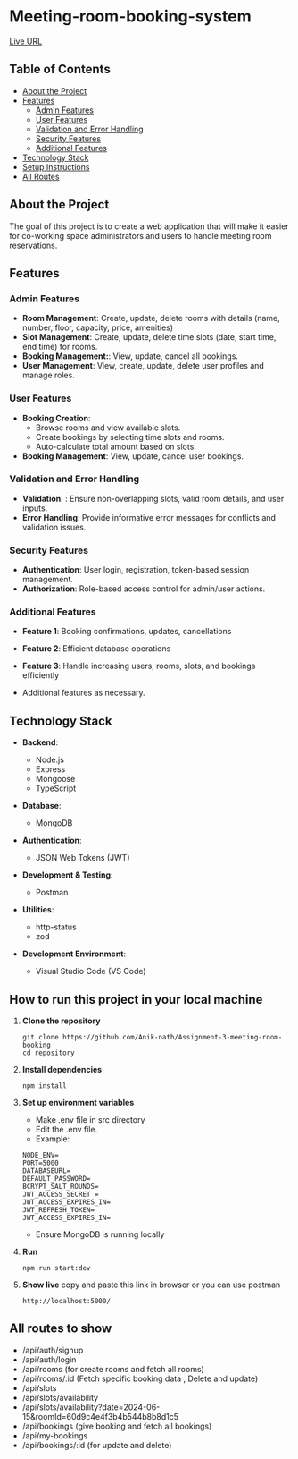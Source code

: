 # Meeting-room-booking-system

[Live URL](https://assignment-3-two-tawny.vercel.app/)

## Table of Contents

- [About the Project](#about-the-project)
- [Features](#features)
  - [Admin Features](#admin-features)
  - [User Features](#user-features)
  - [Validation and Error Handling](#validation-and-error-handling)
  - [Security Features](#security-features)
  - [Additional Features](#additional-features)
- [Technology Stack](#technology-stack)
- [Setup Instructions](#setup-instructions)
- [All Routes](#all-routes)

## About the Project

The goal of this project is to create a web application that will make it easier for co-working space administrators and users to handle meeting room reservations.

## Features

### Admin Features

- **Room Management**: Create, update, delete rooms with details (name, number, floor, capacity, price, amenities)
- **Slot Management**: Create, update, delete time slots (date, start time, end time) for rooms.
- **Booking Management:**: View, update, cancel all bookings.
- **User Management**: View, create, update, delete user profiles and manage roles.

### User Features

- **Booking Creation**:
  - Browse rooms and view available slots.
  - Create bookings by selecting time slots and rooms.
  - Auto-calculate total amount based on slots.
- **Booking Management**: View, update, cancel user bookings.

### Validation and Error Handling

- **Validation**: : Ensure non-overlapping slots, valid room details, and user inputs.
- **Error Handling**: Provide informative error messages for conflicts and validation issues.

### Security Features

- **Authentication**: User login, registration, token-based session management.
- **Authorization**: Role-based access control for admin/user actions.

### Additional Features

- **Feature 1**: Booking confirmations, updates, cancellations
- **Feature 2**: Efficient database operations
- **Feature 3**: Handle increasing users, rooms, slots, and bookings efficiently

- Additional features as necessary.

## Technology Stack

- **Backend**:

  - Node.js
  - Express
  - Mongoose
  - TypeScript

- **Database**:

  - MongoDB

- **Authentication**:

  - JSON Web Tokens (JWT)

- **Development & Testing**:

  - Postman

- **Utilities**:

  - http-status
  - zod

- **Development Environment**:
  - Visual Studio Code (VS Code)

## How to run this project in your local machine

1. **Clone the repository**

   ```
   git clone https://github.com/Anik-nath/Assignment-3-meeting-room-booking
   cd repository
   ```

2. **Install dependencies**
   ```
   npm install
   ```
3. **Set up environment variables**
   - Make .env file in src directory
   - Edit the .env file.
   - Example:
   ```
   NODE_ENV=
   PORT=5000
   DATABASEURL=
   DEFAULT_PASSWORD=
   BCRYPT_SALT_ROUNDS=
   JWT_ACCESS_SECRET =
   JWT_ACCESS_EXPIRES_IN=
   JWT_REFRESH_TOKEN=
   JWT_ACCESS_EXPIRES_IN=
   ```
   - Ensure MongoDB is running locally
4. **Run**
   ```
   npm run start:dev
   ```
5. **Show live**
   copy and paste this link in browser or you can use postman
   ```
   http://localhost:5000/
   ```

## All routes to show

- /api/auth/signup
- /api/auth/login
- /api/rooms (for create rooms and fetch all rooms)
- /api/rooms/:id (Fetch specific booking data , Delete and update)
- /api/slots
- /api/slots/availability
- /api/slots/availability?date=2024-06-15&roomId=60d9c4e4f3b4b544b8b8d1c5
- /api/bookings (give booking and fetch all bookings)
- /api/my-bookings
- /api/bookings/:id (for update and delete)
